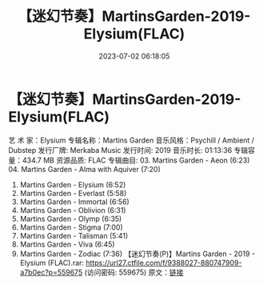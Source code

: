 ﻿---
title: 【迷幻节奏】MartinsGarden-2019-Elysium(FLAC)
date: 2023-07-02 06:18:05
categories: 古典音乐、新世纪、纯音雅乐
tags: 纯音雅乐
---
# 【迷幻节奏】MartinsGarden-2019-Elysium(FLAC)

艺 术 家：Elysium
专辑名称：Martins Garden
音乐风格：Psychill / Ambient / Dubstep
发行厂牌: Merkaba Music
发行时间: 2019
音乐时长: 01:13:36
专辑容量：434.7 MB
资源品质: FLAC
专辑曲目:
03. Martins Garden - Aeon (6:23)
04. Martins Garden - Alma with Aquiver (7:20)
01. Martins Garden - Elysium (6:52)
08. Martins Garden - Everlast (5:58)
02. Martins Garden - Immortal (6:56)
11. Martins Garden - Oblivion (6:31)
07. Martins Garden - Olymp (6:35)
06. Martins Garden - Stigma (7:00)
10. Martins Garden - Talisman (5:41)
05. Martins Garden - Viva (6:45)
09. Martins Garden - Zodiac (7:36)
【迷幻节奏(P)】Martins Garden - 2019 - Elysium (FLAC).rar: https://url27.ctfile.com/f/9388027-880747909-a7b0ec?p=559675
(访问密码: 559675)
原文：[链接](https://blog.sina.com.cn/s/blog_1647c7e76010312ir.html)